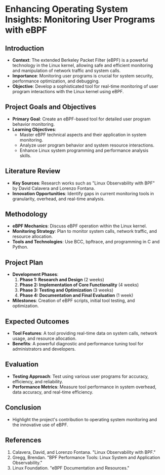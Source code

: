 # Enhancing Operating System Insights: Monitoring User Programs with eBPF

## Introduction
- **Context**: The extended Berkeley Packet Filter (eBPF) is a powerful technology in the Linux kernel, allowing safe and efficient monitoring and manipulation of network traffic and system calls.
- **Importance**: Monitoring user programs is crucial for system security, performance optimization, and debugging.
- **Objective**: Develop a sophisticated tool for real-time monitoring of user program interactions with the Linux kernel using eBPF.

## Project Goals and Objectives
- **Primary Goal**: Create an eBPF-based tool for detailed user program behavior monitoring.
- **Learning Objectives**:
  - Master eBPF technical aspects and their application in system monitoring.
  - Analyze user program behavior and system resource interactions.
  - Enhance Linux system programming and performance analysis skills.

## Literature Review
- **Key Sources**: Research works such as "Linux Observability with BPF" by David Calavera and Lorenzo Fontana.
- **Innovation Opportunities**: Identify gaps in current monitoring tools in granularity, overhead, and real-time analysis.

## Methodology
- **eBPF Mechanics**: Discuss eBPF operation within the Linux kernel.
- **Monitoring Strategy**: Plan to monitor system calls, network traffic, and resource allocation.
- **Tools and Technologies**: Use BCC, bpftrace, and programming in C and Python.

## Project Plan
- **Development Phases**:
  1. **Phase 1: Research and Design** (2 weeks)
  2. **Phase 2: Implementation of Core Functionality** (4 weeks)
  3. **Phase 3: Testing and Optimization** (3 weeks)
  4. **Phase 4: Documentation and Final Evaluation** (1 week)
- **Milestones**: Creation of eBPF scripts, initial tool testing, and optimization.

## Expected Outcomes
- **Tool Features**: A tool providing real-time data on system calls, network usage, and resource allocation.
- **Benefits**: A powerful diagnostic and performance tuning tool for administrators and developers.

## Evaluation
- **Testing Approach**: Test using various user programs for accuracy, efficiency, and reliability.
- **Performance Metrics**: Measure tool performance in system overhead, data accuracy, and real-time efficiency.

## Conclusion
- Highlight the project's contribution to operating system monitoring and the innovative use of eBPF.

## References
1. Calavera, David, and Lorenzo Fontana. "Linux Observability with BPF."
2. Gregg, Brendan. "BPF Performance Tools: Linux System and Application Observability."
3. Linux Foundation. "eBPF Documentation and Resources."

